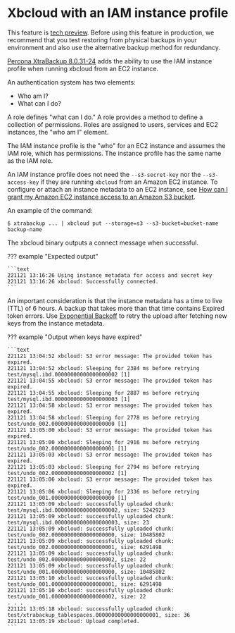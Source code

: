 # Xbcloud with an IAM instance profile

This feature is [tech preview](../glossary/#tech-preview). Before using this feature in production, we recommend that you test restoring from physical backups in your environment and also use the alternative backup method for redundancy.

[Percona XtraBackup 8.0.31-24](../release-notes/8.0/8.0.31-24.0.md) adds the ability to use the IAM instance profile when running xbcloud from an EC2 instance.

An authentication system has two elements:

* Who am I?
* What can I do?

A role defines "what can I do." A role provides a method to define a collection of permissions. Roles are assigned to users, services and EC2 instances, the "who am I" element.

The IAM instance profile is the "who" for an EC2 instance and assumes the IAM role, which has permissions. The instance profile has the same name as the IAM role.

An IAM instance profile does not need the `--s3-secret-key` nor the `--s3-access-key` if they are running `xbcloud` from an Amazon EC2 instance. To configure or attach an instance metadata to an EC2 instance, see [How can I grant my Amazon EC2 instance access to an Amazon S3 bucket](https://aws.amazon.com/premiumsupport/knowledge-center/ec2-instance-access-s3-bucket/). 

An example of the command:

```text
$ xtrabackup ... | xbcloud put --storage=s3 --s3-bucket=bucket-name backup-name
```

The xbcloud binary outputs a connect message when successful.

??? example "Expected output"

    ```text
    221121 13:16:26 Using instance metadata for access and secret key
    221121 13:16:26 xbcloud: Successfully connected.
    ```

An important consideration is that the instance metadata has a time to live (TTL) of 6 hours. A backup that takes more than that time contains Expired token errors. Use [Exponential Backoff](xbcloud_exbackoff.md) to retry the upload after fetching new keys from the instance metadata.

??? example "Output when keys have expired"

    ```text
    221121 13:04:52 xbcloud: S3 error message: The provided token has expired.
    221121 13:04:52 xbcloud: Sleeping for 2384 ms before retrying test/mysql.ibd.00000000000000000002 [1]
    221121 13:04:55 xbcloud: S3 error message: The provided token has expired.
    221121 13:04:55 xbcloud: Sleeping for 2887 ms before retrying test/mysql.ibd.00000000000000000003 [1]
    221121 13:04:58 xbcloud: S3 error message: The provided token has expired.
    221121 13:04:58 xbcloud: Sleeping for 2778 ms before retrying test/undo_002.00000000000000000000 [1]
    221121 13:05:00 xbcloud: S3 error message: The provided token has expired.
    221121 13:05:00 xbcloud: Sleeping for 2916 ms before retrying test/undo_002.00000000000000000001 [1]
    221121 13:05:03 xbcloud: S3 error message: The provided token has expired.
    221121 13:05:03 xbcloud: Sleeping for 2794 ms before retrying test/undo_002.00000000000000000002 [1]
    221121 13:05:06 xbcloud: S3 error message: The provided token has expired.
    221121 13:05:06 xbcloud: Sleeping for 2336 ms before retrying test/undo_001.00000000000000000000 [1]
    221121 13:05:09 xbcloud: successfully uploaded chunk: test/mysql.ibd.00000000000000000002, size: 5242923
    221121 13:05:09 xbcloud: successfully uploaded chunk: test/mysql.ibd.00000000000000000003, size: 23
    221121 13:05:09 xbcloud: successfully uploaded chunk: test/undo_002.00000000000000000000, size: 10485802
    221121 13:05:09 xbcloud: successfully uploaded chunk: test/undo_002.00000000000000000001, size: 6291498
    221121 13:05:09 xbcloud: successfully uploaded chunk: test/undo_002.00000000000000000002, size: 22
    221121 13:05:09 xbcloud: successfully uploaded chunk: test/undo_001.00000000000000000000, size: 10485802
    221121 13:05:10 xbcloud: successfully uploaded chunk: test/undo_001.00000000000000000001, size: 6291498
    221121 13:05:10 xbcloud: successfully uploaded chunk: test/undo_001.00000000000000000002, size: 22
    . . .
    221121 13:05:18 xbcloud: successfully uploaded chunk: test/xtrabackup_tablespaces.00000000000000000001, size: 36
    221121 13:05:19 xbcloud: Upload completed. 
    ```

